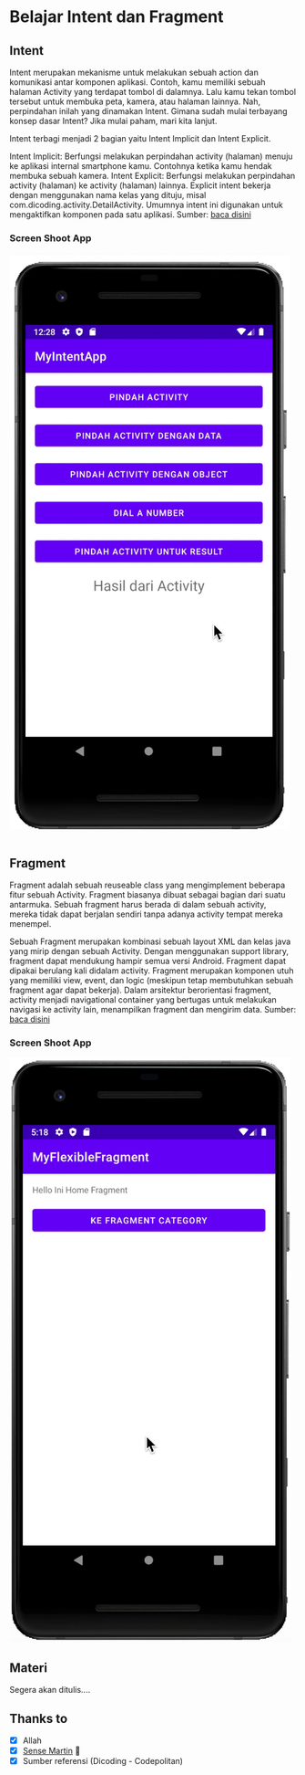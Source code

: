 # Belajar Intent dan Fragment

## Intent
Intent merupakan mekanisme untuk melakukan sebuah action dan komunikasi antar komponen aplikasi. Contoh, kamu memiliki sebuah halaman Activity yang terdapat tombol di dalamnya. Lalu kamu tekan tombol tersebut untuk membuka peta, kamera, atau halaman lainnya. Nah, perpindahan inilah yang dinamakan Intent. Gimana sudah mulai terbayang konsep dasar Intent? Jika mulai paham, mari kita lanjut.

Intent terbagi menjadi 2 bagian yaitu Intent Implicit dan Intent Explicit.

Intent Implicit: Berfungsi melakukan perpindahan activity (halaman) menuju ke aplikasi internal smartphone kamu. Contohnya ketika kamu hendak membuka sebuah kamera.
Intent Explicit: Berfungsi melakukan perpindahan activity (halaman) ke activity (halaman) lainnya. Explicit intent bekerja dengan menggunakan nama kelas yang dituju, misal com.dicoding.activity.DetailActivity. Umumnya intent ini digunakan untuk mengaktifkan komponen pada satu aplikasi.
Sumber: [baca disini](https://www.dicoding.com/blog/belajar-intent-android-studio)

### Screen Shoot App
![Intent](intent.gif)

## Fragment
Fragment adalah sebuah reuseable class yang mengimplement beberapa fitur sebuah Activity. Fragment biasanya dibuat sebagai bagian dari suatu antarmuka. Sebuah fragment harus berada di dalam sebuah activity, mereka tidak dapat berjalan sendiri tanpa adanya activity tempat mereka menempel.

Sebuah Fragment merupakan kombinasi sebuah layout XML dan kelas java yang mirip dengan sebuah Activity.
Dengan menggunakan support library, fragment dapat mendukung hampir semua versi Android.
Fragment dapat dipakai berulang kali didalam activity.
Fragment merupakan komponen utuh yang memiliki view, event, dan logic (meskipun tetap membutuhkan sebuah fragment agar dapat bekerja).
Dalam arsitektur berorientasi fragment, activity menjadi navigational container yang bertugas untuk melakukan navigasi ke activity lain, menampilkan fragment dan mengirim data.
Sumber: [baca disini](https://www.codepolitan.com/membuat-dan-menggunakan-fragment-59f80eff061a4)

### Screen Shoot App
![Fragment](fragment.gif)

## Materi
Segera akan ditulis....

## Thanks to
- [x] Allah
- [x] [Sense Martin](https://github.com/martinputra) 🤗
- [x] Sumber referensi (Dicoding - Codepolitan) 
